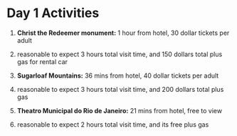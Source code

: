 # Day 1 Activities

1. **Christ the Redeemer monument:** 1 hour from hotel, 30 dollar tickets per adult
  1. reasonable to expect 3 hours total visit time, and 150 dollars total plus gas for rental car
		
1. **Sugarloaf Mountains:** 36 mins from hotel, 40 dollar tickets per adult
  1. reasonable to expect 3 hours total visit time, and 200 dollars total plus gas
	   
1. **Theatro Municipal do Rio de Janeiro:** 21 mins from hotel, free to view
  1. reasonable to expect 2 hours total visit time, and its free plus gas
